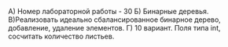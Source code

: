 А) Номер лабораторной работы - 30 
Б) Бинарные деревья.
В)Реализовать идеально сбалансированное бинарное дерево, добавление, удаление элементов.
Г) 10 вариант. Поля типа int, сосчитать количество листьев.
